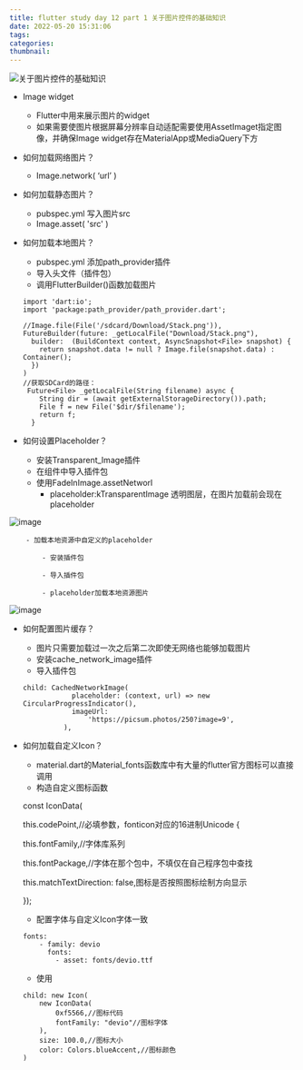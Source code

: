 ```yaml
---
title: flutter study day 12 part 1 关于图片控件的基础知识
date: 2022-05-20 15:31:06
tags:
categories:
thumbnail:
---
```


![关于图片控件的基础知识](https://tva4.sinaimg.cn/large/a15b4afegy1fmvju3msuyj21hc0u04pt.jpg)

<!-- more -->
- Image widget
	- Flutter中用来展示图片的widget
	- 如果需要使图片根据屏幕分辨率自动适配需要使用AssetImaget指定图像，并确保Image widget存在MaterialApp或MediaQuery下方
- 如何加载网络图片？ 
	- Image.network( ‘url’ )
- 如何加载静态图片？ 
	- pubspec.yml 写入图片src
	- Image.asset( 'src' )
- 如何加载本地图片？ 
	- pubspec.yml 添加path_provider插件
	- 导入头文件（插件包）
	- 调用FlutterBuilder()函数加载图片

    ```other
    import 'dart:io';
    import 'package:path_provider/path_provider.dart';
    
    //Image.file(File('/sdcard/Download/Stack.png')),
    FutureBuilder(future: _getLocalFile("Download/Stack.png"),
      builder:  (BuildContext context, AsyncSnapshot<File> snapshot) {
        return snapshot.data != null ? Image.file(snapshot.data) : Container();
      })
    )
    //获取SDCard的路径：
     Future<File> _getLocalFile(String filename) async {
        String dir = (await getExternalStorageDirectory()).path;
        File f = new File('$dir/$filename');
        return f;
      }
    ```

- 如何设置Placeholder？ 
	- 安装Transparent_Image插件
	- 在组件中导入插件包
	- 使用FadeInImage.assetNetworl
		- placeholder:kTransparentImage 透明图层，在图片加载前会现在placeholder

![image](https://res.craft.do/user/full/95b613cb-a607-3458-0fba-b0ca77de5993/doc/064D53BE-8CEA-4704-A08D-324A34C54B53/CA2541AC-1373-4AE1-BBB8-BC38C0DA8B29_2/sYguK8kYJlC5RfRNQjPiqRs4E0QszgFs6WvA7QfxKSIz/Image.png)


		- 加载本地资源中自定义的placeholder

			- 安装插件包

			- 导入插件包

			- placeholder加载本地资源图片

![image](https://res.craft.do/user/full/95b613cb-a607-3458-0fba-b0ca77de5993/doc/064D53BE-8CEA-4704-A08D-324A34C54B53/14C2F0D7-B1D3-4B9D-A2FC-03A44250BD04_2/pnbl1CmAw2jilt87ZnJfZIsWhOwPKExT45FISBbBNOQz/Image.png)


- 如何配置图片缓存？ 
	- 图片只需要加载过一次之后第二次即使无网络也能够加载图片
	- 安装cache_network_image插件
	- 导入插件包

    ```other
    child: CachedNetworkImage(
                placeholder: (context, url) => new CircularProgressIndicator(),
                imageUrl:
                    'https://picsum.photos/250?image=9',
              ),
    ```

- 如何加载自定义Icon？ 
	- material.dart的Material_fonts函数库中有大量的flutter官方图标可以直接调用
	- 构造自定义图标函数

	const IconData(

	this.codePoint,//必填参数，fonticon对应的16进制Unicode {

	this.fontFamily,//字体库系列

	this.fontPackage,//字体在那个包中，不填仅在自己程序包中查找

	this.matchTextDirection: false,图标是否按照图标绘制方向显示

	});


	- 配置字体与自定义Icon字体一致

    ```other
    fonts:
    	- family: devio
    	  fonts:
    	    - asset: fonts/devio.ttf
    ```

	- 使用

    ```other
    child: new Icon(
    	new IconData(
    		0xf5566,//图标代码
    		fontFamily: "devio"//图标字体
    	),
    	size: 100.0,//图标大小
    	color: Colors.blueAccent,//图标颜色
    )
    ```

